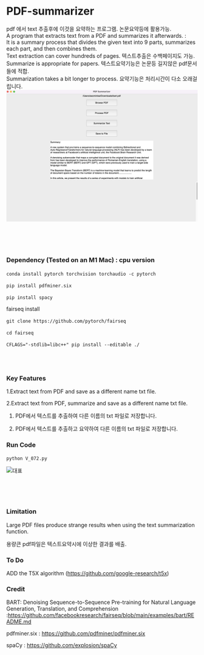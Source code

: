 # PDF-summarizer

pdf 에서 text 추출후에 이것을 요약하는 프로그램.  논문요약등에 활용가능. <br/> 
A program that extracts text from a PDF and summarizes it afterwards. :<br/> 
It is a summary process that divides the given text into 9 parts, summarizes each part, and then combines them. 
<br/>
Text extraction can cover hundreds of pages. 텍스트추출은 수백페이지도 가능.<br/>
Summarize is appropriate for papers. 텍스트요약기능은 논문등 길지않은 pdf문서들에 적합.
<br/>  Summarization takes a bit longer to process. 요약기능은 처리시간이 다소 오래걸립니다.
![대표](https://github.com/leeseomin/PDF-summarizer/blob/main/pic/1.png)



  <br/> <br/><br/> 
###  Dependency (Tested on an M1 Mac) : cpu version


``` conda install pytorch torchvision torchaudio -c pytorch ```

```pip install pdfminer.six``` 

```pip install spacy```

fairseq install <br/>

```git clone https://github.com/pytorch/fairseq```

```cd fairseq```

```CFLAGS="-stdlib=libc++" pip install --editable ./``` 


 <br/><br/> 
 
 
### Key Features


1.Extract text from PDF and save as a different name txt file.

2.Extract text from PDF, summarize and save as a different name txt file.

1. PDF에서 텍스트를 추출하여 다른 이름의 txt 파일로 저장합니다.

2. PDF에서 텍스트를 추출하고 요약하여 다른 이름의 txt 파일로 저장합니다.

 
 
 
### Run Code 

```python V_072.py``` 

![대표](https://github.com/leeseomin/PDF-summarizer/blob/main/pic/2.png)



  <br/>
 <br/><br/> 



### Limitation

Large PDF files produce strange results when using the text summarization function.

용량큰 pdf파일은 텍스트요약시에 이상한 결과를 배출.


###  To Do

ADD the T5X algorithm  (https://github.com/google-research/t5x)


### Credit

BART: Denoising Sequence-to-Sequence Pre-training for Natural Language Generation, Translation, and Comprehension :https://github.com/facebookresearch/fairseq/blob/main/examples/bart/README.md

pdfminer.six  :  https://github.com/pdfminer/pdfminer.six 

spaCy : https://github.com/explosion/spaCy
